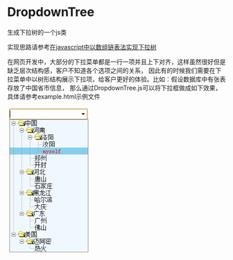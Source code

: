 DropdownTree
============

生成下拉树的一个js类

实现思路请参考[在javascript中以数组链表法实现下拉树](http://www.cnblogs.com/neverstop/archive/2012/04/28/2475438.html)

在网页开发中，大部分的下拉菜单都是一行一项并且上下对齐，这样虽然很好但是缺乏层次结构感，客户不知道各个选项之间的关系，
因此有的时候我们需要在下拉菜单中以树形结构展示下拉项，给客户更好的体验。比如：假设数据库中有张表存放了中国省市信息，
那么通过DropdownTree.js可以将下拉框做成如下效果，具体请参考example.html示例文件

![image](https://github.com/zjh-neverstop/DropdownTree/blob/master/images/result.png)
